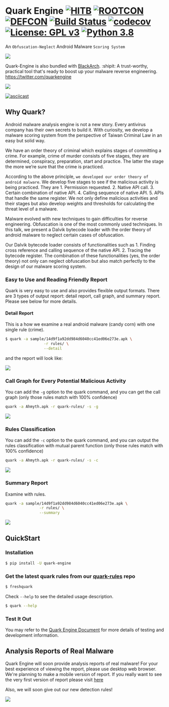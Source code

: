 # Quark Engine [![HITB](https://img.shields.io/badge/HITB-Lockdown%20002-red)](https://conference.hitb.org/hitb-lockdown002/) [![ROOTCON](https://img.shields.io/badge/ROOTCON-2020-orange)](https://www.rootcon.org/html/recoverymode/talks) [![DEFCON](https://img.shields.io/badge/DEFCON%2028-BTV-blue)](https://www.blueteamvillage.org/)  [![Build Status](https://travis-ci.org/quark-engine/quark-engine.svg?branch=master)](https://travis-ci.org/quark-engine/quark-engine.svg?branch=master) [![codecov](https://codecov.io/gh/quark-engine/quark-engine/branch/master/graph/badge.svg)](https://codecov.io/gh/quark-engine/quark-engine) [![License: GPL v3](https://img.shields.io/badge/License-GPLv3-blue.svg)](https://github.com/18z/quark-rules/blob/master/LICENSE) [![Python 3.8](https://img.shields.io/badge/python-3.8-blue.svg)](https://www.python.org/downloads/release/python-360/)
An ```Obfuscation-Neglect``` Android Malware ```Scoring System```

<img src="https://i.imgur.com/8GwkWei.png"/>

Quark-Engine is also bundled with [BlackArch](https://blackarch.org/mobile.html).
:shipit:  A trust-worthy, practical tool that's ready to boost up your malware reverse engineering. https://twitter.com/quarkengine

<img src="https://i.imgur.com/nz4m8kr.png"/>

[![asciicast](https://asciinema.org/a/376166.svg)](https://asciinema.org/a/376166)

## Why Quark?

Android malware analysis engine is not a new story. Every antivirus company has their own secrets to build it. With curiosity, we develop a malware scoring system from the perspective of Taiwan Criminal Law in an easy but solid way.

We have an order theory of criminal which explains stages of committing a crime. For example, crime of murder consists of five stages, they are determined, conspiracy, preparation, start and practice. The latter the stage the more we’re sure that the crime is practiced.

According to the above principle, ```we developed our order theory of android malware```. We develop five stages to see if the malicious activity is being practiced. They are 1. Permission requested. 2. Native API call. 3. Certain combination of native API. 4. Calling sequence of native API. 5. APIs that handle the same register. We not only define malicious activities and their stages but also develop weights and thresholds for calculating the threat level of a malware.

Malware evolved with new techniques to gain difficulties for reverse engineering. Obfuscation is one of the most commonly used techniques. In this talk, we present a Dalvik bytecode loader with the order theory of android malware to neglect certain cases of obfuscation.

Our Dalvik bytecode loader consists of functionalities such as 1. Finding cross reference and calling sequence of the native API. 2. Tracing the bytecode register. The combination of these functionalities (yes, the order theory) not only can neglect obfuscation but also match perfectly to the design of our malware scoring system.

### Easy to Use and Reading Friendly Report

Quark is very easy to use and also provides flexible output formats. There are 3 types of output report: detail report, call graph, and summary report. Please see below for more details.


#### Detail Report

This is a how we examine a real android malware (candy corn) with one single rule (crime).

```bash
$ quark -a sample/14d9f1a92dd984d6040cc41ed06e273e.apk \
                 -r rules/ \
                 --detail
```

and the report will look like:

<img src="https://i.imgur.com/TFle3dL.png"/>

### Call Graph for Every Potential Malicious Activity
You can add the `-g` option to the quark command, and you can
get the call graph (only those rules match with 100% confidence)
```bash
quark -a Ahmyth.apk -r quark-rules/ -s -g
```
<img src="https://i.imgur.com/5xcrcdN.png"/>

### Rules Classification
You can add the `-c` option to the quark command, and you can
output the rules classification with mutual parent function (only those rules match with 100% confidence)
```bash
quark -a Ahmyth.apk -r quark-rules/ -s -c
```
<img src="https://i.imgur.com/YTK8V1x.png"/>

### Summary Report
Examine with rules.

```bash
quark -a sample/14d9f1a92dd984d6040cc41ed06e273e.apk \
               -r rules/ \
               --summary
```
<img src="https://i.imgur.com/kxPYeIO.png"/>

## QuickStart
### Installation

```bash
$ pip install -U quark-engine
```

### Get the latest quark rules from our [quark-rules](https://github.com/quark-engine/quark-rules) repo

```bash
$ freshquark
```

Check `--help` to see the detailed usage description.

```bash
$ quark --help
```

### Test It Out

You may refer to the [Quark Engine Document](https://quark-engine.readthedocs.io/en/latest/) for more details of testing and development information.

## Analysis Reports of Real Malware

Quark Engine will soon provide analysis reports of real malware! For your best experience of viewing the report, please use desktop web browser. We're planning to make a mobile version of report. If you really want to see the very first version of report please visit [here](https://quark-engine.github.io/reports/report_5751cfdf656f2a5ee021940c5448a77e5b921d1510d2abfa520a57d02c74821e0f5c2e4935bea2554c440072d32fc22bb8317a85dabbbc7c9cca9d1c077793c2.html)

Also, we will soon give out our new detection rules! 

![](https://i.imgur.com/Wi9mPtx.png)
